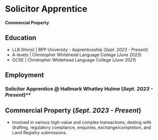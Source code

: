 # Solicitor Apprentice

#### Commercial Property

## Education
- LLB (Hons) | BPP University - Apprenticeship (_Sept. 2023 - Present_)								       		
- A-levels | Christopher Whitehead Language College (_June 2023_)	 			        		
- GCSE | Christopher Whitehead Language College (_June 2021_)

## Employment
### Solicitor Apprentice @ Hallmark Whatley Hulme (_Sept. 2023 - Present_)**
## Commercial Property (_Sept. 2023 - Present_)
- Involved in various high-value and complex transactions; dealing with drafting, regulatory compliance, enquiries, exchange/completion, and Land Registry submissions. 


